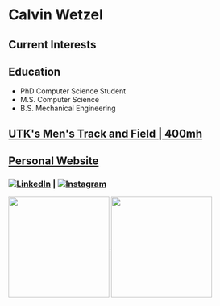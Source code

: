 # Calvin Wetzel

## Current Interests

## Education
- PhD Computer Science Student
- M.S. Computer Science
- B.S. Mechanical Engineering

## [UTK's Men's Track and Field | 400mh](https://www.instagram.com/vol_track/)

## [Personal Website](https://czhurdlespeed.github.io/WebDevJourney/index.html)

### [![LinkedIn](https://img.shields.io/badge/linkedin-%230077B5.svg?style=for-the-badge&logo=linkedin&logoColor=white)](https://www.linkedin.com/in/calvinwetzel/) | [![Instagram](https://img.shields.io/badge/Instagram-%23E4405F.svg?style=for-the-badge&logo=Instagram&logoColor=white)](https://www.instagram.com/calvin_wetzel/)

<a href="https://github.com/anuraghazra/github-readme-stats">
  <img height=200 align="center" src="https://github-readme-stats.vercel.app/api?username=czhurdlespeed&theme=transparent"/>
</a>
<a href="https://github.com/anuraghazra/convoychat">
  <img height=200 align="center" src="https://github-readme-stats.vercel.app/api/top-langs?username=czhurdlespeed&layout=donut&langs_count=8&card_width=320" />
</a>



